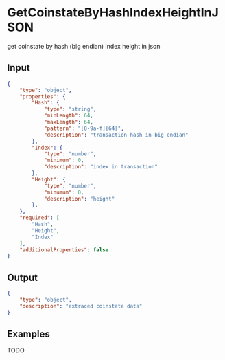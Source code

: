 # GetCoinstateByHashIndexHeightInJSON

get coinstate by hash (big endian) index height in json

## Input

```json
{
    "type": "object",
    "properties": {
        "Hash": {
            "type": "string",
            "minLength": 64,
            "maxLength": 64,
            "pattern": "[0-9a-f]{64}",
            "description": "transaction hash in big endian"
        },
        "Index": {
            "type": "number",
            "minimum": 0,
            "description": "index in transaction"
        },
        "Height": {
            "type": "number",
            "minumum": 0,
            "description": "height"
        },
    },
    "required": [
        "Hash",
        "Height",
        "Index"
    ],
    "additionalProperties": false
}
```

## Output

```json
{
    "type": "object",
    "description": "extraced coinstate data"
}
```

## Examples

TODO
